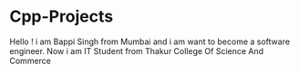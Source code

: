 # Cpp-Projects
Hello ! i am Bappi Singh from Mumbai and i am want to become a software engineer. Now i am IT Student from Thakur College Of Science And Commerce
